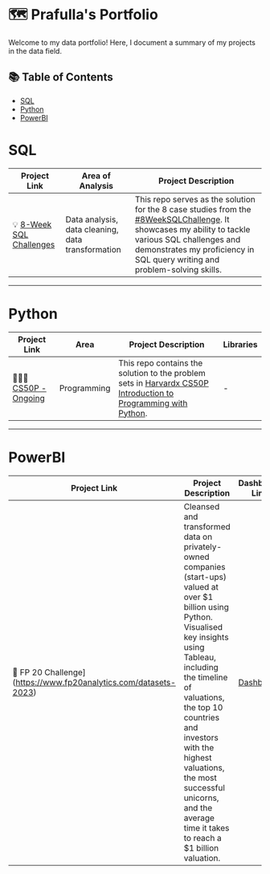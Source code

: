 # 🗺 Prafulla's Portfolio

Welcome to my data portfolio! Here, I document a summary of my projects in the data field. 

## 📚 Table of Contents 
- [SQL](#sql)
- [Python](#python)
- [PowerBI](#PowerBI)


# SQL

| Project Link | Area of Analysis | Project Description | 
|---|---|---|
| 💡 [8-Week SQL Challenges]([https://github.com/Prafulla-KumarB/8-Week-SQL-Challenge]) | Data analysis, data cleaning, data transformation | This repo serves as the solution for the 8 case studies from the [#8WeekSQLChallenge](https://8weeksqlchallenge.com). It showcases my ability to tackle various SQL challenges and demonstrates my proficiency in SQL query writing and problem-solving skills. | 


***

# Python

| Project Link | Area | Project Description | Libraries |    
|---|---|---|---|
| 👩🏻‍💻 [CS50P - Ongoing]() | Programming | This repo contains the solution to the problem sets in [Harvardx CS50P Introduction to Programming with Python](https://www.edx.org/course/cs50s-introduction-to-programming-with-python). | - | 

***

# PowerBI

| Project Link | Project Description | Dashboard Link |
|---|---|---|
| 🦄 FP 20 Challenge](https://www.fp20analytics.com/datasets-2023) | Cleansed and transformed data on privately-owned companies (start-ups) valued at over $1 billion using Python. Visualised key insights using Tableau, including the timeline of valuations, the top 10 countries and investors with the highest valuations, the most successful unicorns, and the average time it takes to reach a $1 billion valuation. | [Dashboard](https://app.powerbi.com/groups/me/reports/904340e1-ddd0-4505-be59-8ddc5a93635c/ReportSection77c45fc35a8264048837?experience=power-bi&bookmarkGuid=Bookmark323859b905d85018799d) |


